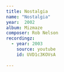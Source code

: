 ```yaml
---
title: Nostalgia
name: "Nostalgia"
year:  2002
album: Mizmaze
composer: Rob Nelson
recordingz:
  - year: 2003
    source: youtube
    id: UVD1c3KOVsA
 
---
```


